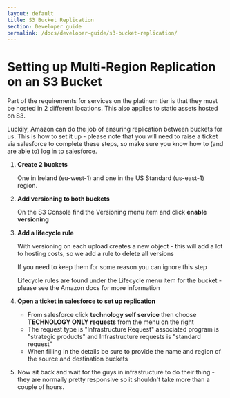 ```yaml
---
layout: default
title: S3 Bucket Replication
section: Developer guide
permalink: /docs/developer-guide/s3-bucket-replication/
---
```


# Setting up Multi-Region Replication on an S3 Bucket

Part of the requirements for services on the platinum tier is that they must be hosted in 2 different locations.  This also applies to static assets hosted on S3.  

Luckily, Amazon can do the job of ensuring replication between buckets for us.  This is how to set it up - please note that you will need to raise a ticket via salesforce to complete these steps, so make sure you know how to (and are able to) log in to salesforce.

1. **Create 2 buckets**
    
    One in Ireland (eu-west-1) and one in the US Standard (us-east-1) region.

2. **Add versioning to both buckets**
    
    On the S3 Console find the Versioning menu item and click __enable versioning__
    
3. **Add a lifecycle rule**
    
    With versioning on each upload creates a new object - this will add a lot to hosting costs, so we add a rule to delete all versions
    
    If you need to keep them for some reason you can ignore this step
    
    Lifecycle rules are found under the Lifecycle menu item for the bucket - please see the Amazon docs for more information
    
4. **Open a ticket in salesforce to set up replication**

    * From salesforce click __technology self service__ then choose __TECHNOLOGY ONLY requests__ from the menu on the right
    * The request type is "Infrastructure Request" associated program is "strategic products" and Infrastructure requests is "standard request"
    * When filling in the details be sure to provide the name and region of the source and destination buckets
    
5. Now sit back and wait for the guys in infrastructure to do their thing - they are normally pretty responsive so it shouldn't take more than a couple of hours.

